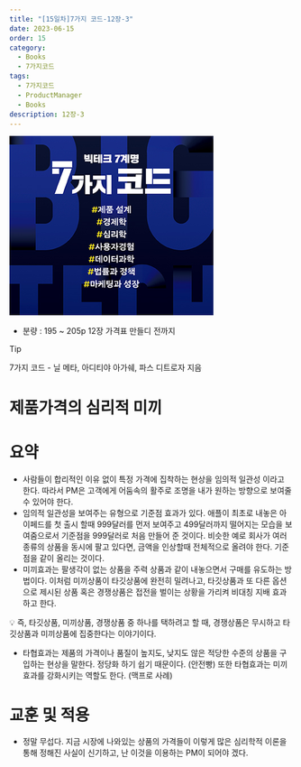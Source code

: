 ```yaml
---
title: "[15일차]7가지 코드-12장-3"
date: 2023-06-15
order: 15
category:
  - Books
  - 7가지코드
tags:
  - 7가지코드
  - ProductManager
  - Books
description: 12장-3
---
```

![표지](./Untitled.png)
- 분량 : 195 ~ 205p 12장 가격표 만들디 전까지

>[!tip]
>7가지 코드 - 닐 메타, 아디티야 아가쉐, 파스 디트로자 지음

# 제품가격의 심리적 미끼

# 요약

- 사람들이 합리적인 이유 없이 특정 가격에 집착하는 현상을 임의적 일관성 이라고 한다. 
따라서 PM은 고객에게 어둠속의 활주로 조명을 내가 원하는 방향으로 보여줄 수 있어야 한다.
- 임의적 일관성을 보여주는 유형으로 기준점 효과가 있다. 애플이 최초로 내놓은 아이페드를 첫 출시 할때 999달러를 먼저 보여주고 499달러까지 떨어지는 모습을 보여줌으로서 기준점을 999달러로 처음 만들어 준 것이다. 
비슷한 예로 회사가 여러 종류의 상품을 동시에 팔고 있다면, 금액을 인상할때 전체적으로 올려야 한다. 기준점을 같이 올리는 것이다.
- 미끼효과는 팔생각이 없는 상품을 주력 상품과 같이 내놓으면서 구매를 유도하는 방법이다. 이처럼 미끼상품이 타깃상품에 완전히 밀려나고, 타깃상품과 또 다른 옵션으로 제시된 상품 혹은 경쟁상품은 접전을 벌이는 상황을 가리켜 비대칭 지배 효과 하고 한다.

<aside>
💡 즉, 타깃상품, 미끼상품, 경쟁상품 중 하나를 택하려고 할 때, 경쟁상품은 무시하고 타깃상품과 미끼상품에 집중한다는 이야기이다.

</aside>

- 타협효과는 제품의 가격이나 품질이 높지도, 낮지도 않은 적당한 수준의 상품을 구입하는 현상을 말한다. 정당화 하기 쉽기 때문이다. (안전빵)
또한 타협효과는 미끼효과를 강화시키는 역할도 한다. (맥프로 사례)

# 교훈 및 적용

- 정말 무섭다. 지금 시장에 나와있는 상품의 가격들이 이렇게 많은 심리학적 이론을 통해 정해진 사실이 신기하고, 난 이것을 이용하는 PM이 되어야 겠다.